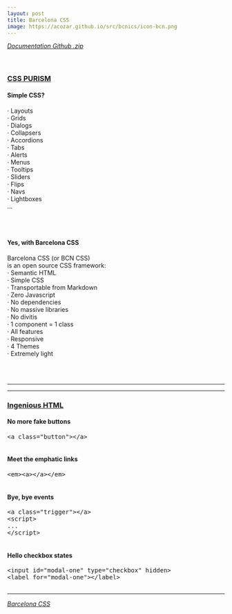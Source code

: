 ```yaml
---
layout: post
title: Barcelona CSS
image: https://acozar.github.io/src/bcnics/icon-bcn.png
---
```


<div class="ktr-landing-first">
	<em><a href="https://acozar.github.io/bcncss/" title="Documents & Demo"> Documentation </a></em>
	<em><a href="https://github.com/hipertextos/barcelonacss" title="View on Github"> Github </a></em>
	<em><a href="https://github.com/hipertextos/barcelonacss/archive/master.zip" title="Download .zip"> .zip </a></em>
	<br><br><br>
	<h3><u>CSS PURISM</u></h3>
	<div class="flex-grid-2">
		<section>
			<h4>Simple CSS?</h4>
			<p>· Layouts<br>
			· Grids<br>
			· Dialogs<br> 
			· Collapsers<br> 
			· Accordions<br> 
			· Tabs<br> 
			· Alerts<br> 
			· Menus<br> 
			· Tooltips<br> 
			· Sliders<br> 
			· Flips<br> 
			· Navs<br> 
			· Lightboxes<br> 
			...</p>
			<br><br>
		</section>
		<section>
			<h4>Yes, with Barcelona CSS</h4>
			<p>Barcelona CSS (or BCN CSS) <br class="desktop">is an open source CSS framework:<br>
			· Semantic HTML<br>
			· Simple CSS<br>
			· Transportable from Markdown<br>
			· Zero Javascript<br>
			· No dependencies<br>
			· No massive libraries<br>
			· No divitis<br>
			· 1 component = 1 class<br>
			· All features<br>
			· Responsive<br>
			· 4 Themes<br>
			· Extremely light</p>
			<br><br>
		</section>
		<hr>
	</div>
	<hr>
	<h3><u>Ingenious HTML</u></h3>
	<div class="flex-grid-2">
		<section>
			<h4 class="txt-color-red">No more fake buttons</h4>
			<pre class="txt-color-red">
&lt;a class=&quot;button&quot;&gt;&lt;/a&gt;
			</pre>
		</section>
		<section>
			<h4 class="txt-color-green">Meet the emphatic links</h4>
			<pre class="txt-color-green">
&lt;em&gt;&lt;a&gt;&lt;/a&gt;&lt;/em&gt;
			</pre>
		</section>
		<section>
			<h4 class="txt-color-red">Bye, bye events</h4>
			<pre class="txt-color-red">
&lt;a class=&quot;trigger&quot;&gt;&lt;/a&gt;
&lt;script&gt;
...
&lt;/script&gt;
			</pre>
		</section>
		<section>
			<h4 class="txt-color-green">Hello checkbox states</h4>
			<pre class="txt-color-green">
&lt;input id="modal-one" type="checkbox" hidden&gt;
&lt;label for="modal-one"&gt;&lt;/label&gt;
			</pre>
		</section>
	</div>
	<hr>
	<em><a href="https://acozar.github.io/bcncss/" title="BCN CSS">Barcelona CSS</a></em>
</div>